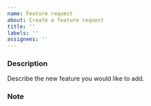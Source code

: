 ```yaml
---
name: Feature request
about: Create a feature request
title: ''
labels: ''
assignees: ''
---
```


### Description
Describe the new feature you would like to add. 

### Note 

